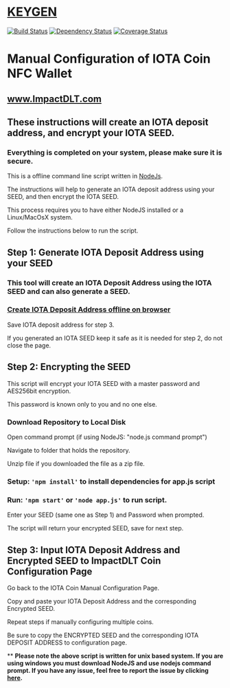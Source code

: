 # [KEYGEN](https://impactdlt.github.io/keygen/)

[![Build Status](https://travis-ci.org/impactdlt/keygen.svg?branch=master)](https://travis-ci.org/impactdlt/keygen)
<a href="https://david-dm.org/impactdlt/keygen"><img src="https://david-dm.org/impactdlt/keygen.svg" alt="Dependency Status"></a>
[![Coverage Status](https://coveralls.io/repos/github/impactdlt/keygen/badge.svg?branch=master)](https://coveralls.io/github/impactdlt/keygen?branch=master)

# Manual Configuration of IOTA Coin NFC Wallet
## www.ImpactDLT.com
## These instructions will create an IOTA deposit address, and encrypt your IOTA SEED.
### Everything is completed on your system, please make sure it is secure. 
This is a offline command line script written in [NodeJs](https://nodejs.org/).

The instructions will help to generate an IOTA deposit address using your SEED, and then encrypt the IOTA SEED.

This process requires you to have either NodeJS installed or a Linux/MacOsX system. 

Follow the instructions below to run the script.

## Step 1: Generate IOTA Deposit Address using your SEED
### This tool will create an IOTA Deposit Address using the IOTA SEED and can also generate a SEED. 

### [Create IOTA Deposit Address offline on browser](https://impactdlt.github.io/IOTA-Paper-Wallet/)

Save IOTA deposit address for step 3. 

If you generated an IOTA SEED keep it safe as it is needed for step 2, do not close the page. 

## Step 2: Encrypting the SEED
This script will encrypt your IOTA SEED with a master password and AES256bit encryption.

This password is known only to you and no one else.

### Download Repository to Local Disk
Open command prompt (if using NodeJS: "node.js command prompt")

Navigate to folder that holds the repository. 

Unzip file if you downloaded the file as a zip file. 

### Setup: `'npm install'` to install dependencies for app.js script

### Run: `'npm start'` or `'node app.js'` to run script.

Enter your SEED (same one as Step 1) and Password when prompted. 

The script will return your encrypted SEED, save for next step. 

## Step 3: Input IOTA Deposit Address and Encrypted SEED to ImpactDLT Coin Configuration Page

Go back to the IOTA Coin Manual Configuration Page. 

Copy and paste your IOTA Deposit Address and the corresponding Encrypted SEED. 

Repeat steps if manually configuring multiple coins.

Be sure to copy the ENCRYPTED SEED and the corresponding IOTA DEPOSIT ADDRESS to configuration page. 

** **Please note the above script is written for unix based system. If you are using windows you must download NodeJS and use nodejs command prompt. If you have any issue, feel free to report the issue by clicking [here](https://github.com/impactdlt/keygen/issues/new?template=bug_report.md).**
